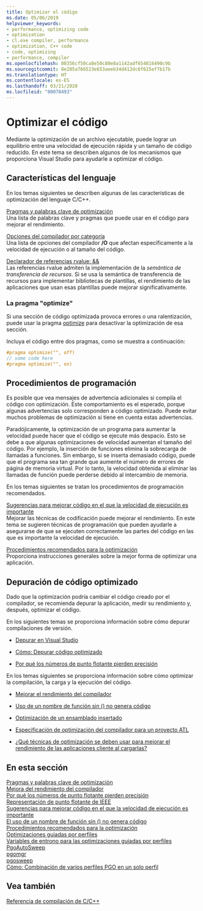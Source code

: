 ```yaml
---
title: Optimizar el código
ms.date: 05/06/2019
helpviewer_keywords:
- performance, optimizing code
- optimization
- cl.exe compiler, performance
- optimization, C++ code
- code, optimizing
- performance, compiler
ms.openlocfilehash: 00356cf50ca8e50c80e8a1142adf654816490c9b
ms.sourcegitcommit: 8e285a766523e653aeeb34d412dc6f615ef7b17b
ms.translationtype: HT
ms.contentlocale: es-ES
ms.lasthandoff: 03/21/2020
ms.locfileid: "80078493"
---
```

# <a name="optimizing-your-code"></a>Optimizar el código

Mediante la optimización de un archivo ejecutable, puede lograr un equilibrio entre una velocidad de ejecución rápida y un tamaño de código reducido. En este tema se describen algunos de los mecanismos que proporciona Visual Studio para ayudarle a optimizar el código.

## <a name="language-features"></a>Características del lenguaje

En los temas siguientes se describen algunas de las características de optimización del lenguaje C/C++.

[Pragmas y palabras clave de optimización](optimization-pragmas-and-keywords.md) \
Una lista de palabras clave y pragmas que puede usar en el código para mejorar el rendimiento.

[Opciones del compilador por categoría](reference/compiler-options-listed-by-category.md) \
Una lista de opciones del compilador **/O** que afectan específicamente a la velocidad de ejecución o al tamaño del código.

[Declarador de referencias rvalue: &&](../cpp/rvalue-reference-declarator-amp-amp.md) \
Las referencias rvalue admiten la implementación de la *semántica de transferencia de recursos*. Si se usa la semántica de transferencia de recursos para implementar bibliotecas de plantillas, el rendimiento de las aplicaciones que usan esas plantillas puede mejorar significativamente.

### <a name="the-optimize-pragma"></a>La pragma "optimize"

Si una sección de código optimizada provoca errores o una ralentización, puede usar la pragma [optimize](../preprocessor/optimize.md) para desactivar la optimización de esa sección.

Incluya el código entre dos pragmas, como se muestra a continuación:

```cpp
#pragma optimize("", off)
// some code here
#pragma optimize("", on)
```

## <a name="programming-practices"></a>Procedimientos de programación

Es posible que vea mensajes de advertencia adicionales si compila el código con optimización. Este comportamiento es el esperado, porque algunas advertencias solo corresponden a código optimizado. Puede evitar muchos problemas de optimización si tiene en cuenta estas advertencias.

Paradójicamente, la optimización de un programa para aumentar la velocidad puede hacer que el código se ejecute más despacio. Esto se debe a que algunas optimizaciones de velocidad aumentan el tamaño del código. Por ejemplo, la inserción de funciones elimina la sobrecarga de llamadas a funciones. Sin embargo, si se inserta demasiado código, puede que el programa sea tan grande que aumente el número de errores de página de memoria virtual. Por lo tanto, la velocidad obtenida al eliminar las llamadas de función puede perderse debido al intercambio de memoria.

En los temas siguientes se tratan los procedimientos de programación recomendados.

[Sugerencias para mejorar código en el que la velocidad de ejecución es importante](tips-for-improving-time-critical-code.md) \
Mejorar las técnicas de codificación puede mejorar el rendimiento. En este tema se sugieren técnicas de programación que pueden ayudarle a asegurarse de que se ejecuten correctamente las partes del código en las que es importante la velocidad de ejecución.

[Procedimientos recomendados para la optimización](optimization-best-practices.md) \
Proporciona instrucciones generales sobre la mejor forma de optimizar una aplicación.

## <a name="debugging-optimized-code"></a>Depuración de código optimizado

Dado que la optimización podría cambiar el código creado por el compilador, se recomienda depurar la aplicación, medir su rendimiento y, después, optimizar el código.

En los siguientes temas se proporciona información sobre cómo depurar compilaciones de versión.

- [Depurar en Visual Studio](/visualstudio/debugger/debugging-in-visual-studio)

- [Cómo: Depurar código optimizado](/visualstudio/debugger/how-to-debug-optimized-code)

- [Por qué los números de punto flotante pierden precisión](why-floating-point-numbers-may-lose-precision.md)

En los temas siguientes se proporciona información sobre cómo optimizar la compilación, la carga y la ejecución del código.

- [Mejorar el rendimiento del compilador](improving-compiler-throughput.md)

- [Uso de un nombre de función sin () no genera código](using-function-name-without-parens-produces-no-code.md)

- [Optimización de un ensamblado insertado](../assembler/inline/optimizing-inline-assembly.md)

- [Especificación de optimización del compilador para un proyecto ATL](../atl/reference/specifying-compiler-optimization-for-an-atl-project.md)

- [¿Qué técnicas de optimización se deben usar para mejorar el rendimiento de las aplicaciones cliente al cargarlas?](../build/dll-frequently-asked-questions.md#mfc_optimization)

## <a name="in-this-section"></a>En esta sección

[Pragmas y palabras clave de optimización](optimization-pragmas-and-keywords.md) \
[Mejora del rendimiento del compilador](improving-compiler-throughput.md) \
[Por qué los números de punto flotante pierden precisión](why-floating-point-numbers-may-lose-precision.md) \
[Representación de punto flotante de IEEE](ieee-floating-point-representation.md) \
[Sugerencias para mejorar código en el que la velocidad de ejecución es importante](tips-for-improving-time-critical-code.md) \
[El uso de un nombre de función sin () no genera código](using-function-name-without-parens-produces-no-code.md) \
[Procedimientos recomendados para la optimización](optimization-best-practices.md) \
[Optimizaciones guiadas por perfiles](profile-guided-optimizations.md) \
[Variables de entrono para las optimizaciones guiadas por perfiles](environment-variables-for-profile-guided-optimizations.md) \
[PgoAutoSweep](pgoautosweep.md) \
[pgomgr](pgomgr.md) \
[pgosweep](pgosweep.md) \
[Cómo: Combinación de varios perfiles PGO en un solo perfil](how-to-merge-multiple-pgo-profiles-into-a-single-profile.md)

## <a name="see-also"></a>Vea también

[Referencia de compilación de C/C++](reference/c-cpp-building-reference.md)
